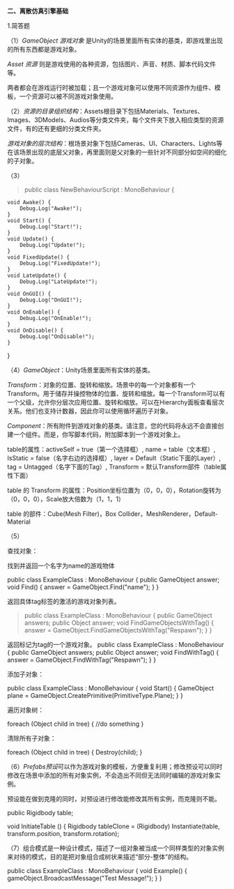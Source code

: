 **二、离散仿真引擎基础**

1.简答题

（1）*GameObject 游戏对象* 是Unity的场景里面所有实体的基类，即游戏里出现的所有东西都是游戏对象。

*Asset 资源* 则是游戏使用的各种资源，包括图片、声音、材质、脚本代码文件等。

两者都会在游戏运行时被加载；且一个游戏对象可以使用不同资源作为组件、模板，一个资源可以被不同游戏对象使用。

（2）*资源的目录组织结构*：Assets根目录下包括Materials、Textures、Images、3DModels、Audios等分类文件夹，每个文件夹下放入相应类型的资源文件，有的还有更细的分类文件夹。

*游戏对象的层次结构*：根场景对象下包括Cameras、UI、Characters、Lights等在该场景出现的底层父对象，再里面则是父对象的一些针对不同部分如空间的细化的子对象。

（3）

>public class NewBehaviourScript : MonoBehaviour {

    void Awake() {
        Debug.Log("Awake!");
    }
    void Start() {
        Debug.Log("Start!");
    }
    void Update() {
        Debug.Log("Update!");
    }
    void FixedUpdate() {
        Debug.Log("FixedUpdate!");
    }
    void LateUpdate() {
        Debug.Log("LateUpdate!");
    }
    void OnGUI() {
        Debug.Log("OnGUI!");
    }
    void OnEnable() {
        Debug.Log("OnEnable!");
    }
    void OnDisable() {
        Debug.Log("OnDisable!");
    }
}

（4）*GameObject*：Unity场景里面所有实体的基类。

*Transform*：对象的位置、旋转和缩放。场景中的每一个对象都有一个Transform。用于储存并操控物体的位置、旋转和缩放。每一个Transform可以有一个父级，允许你分层次应用位置、旋转和缩放。可以在Hierarchy面板查看层次关系。他们也支持计数器，因此你可以使用循环遍历子对象。

*Component*：所有附件到游戏对象的基类。请注意，您的代码将永远不会直接创建一个组件。而是，你写脚本代码，附加脚本到一个游戏对象上。

table的属性：activeSelf = true（第一个选择框）, name = table（文本框）, IsStatic = false（名字右边的选择框）, layer = Default（Static下面的Layer）, tag = Untagged（名字下面的Tag）, Transform = 默认Transform部件（table属性下面）

table 的 Transform 的属性：Position坐标位置为（0，0，0），Rotation旋转为（0，0，0），Scale放大倍数为（1，1，1）

 table 的部件：Cube(Mesh Filter)，Box Collider，MeshRenderer，Default-Material

（5）

查找对象：

找到并返回一个名字为name的游戏物体

public class ExampleClass : MonoBehaviour {
    public GameObject answer;
    void Find() {
        answer = GameObject.Find("name");
    }
}

返回具体tag标签的激活的游戏对象列表。
>public class ExampleClass : MonoBehaviour {
>    public GameObject answers;
>   public Object answer;
>    void FindGameObjectsWithTag() {
>            answer = GameObject.FindGameObjectsWithTag("Respawn");
>    }
>}

返回标记为tag的一个游戏对象。
public class ExampleClass : MonoBehaviour {
    public GameObject answers;
    public Object answer;
    void FindWithTag() {
            answer = GameObject.FindWithTag("Respawn");
    }
}

添加子对象：

public class ExampleClass : MonoBehaviour {
    void Start() {
        GameObject plane = GameObject.CreatePrimitive(PrimitiveType.Plane);
    }
}

遍历对象树：

foreach (Object child in tree) {
	//do something
}

清除所有子对象：

foreach (Object child in tree) {
	Destroy(child);
}

（6）*Prefabs预设*可以作为游戏对象的模板，方便重复利用；修改预设可以同时修改在场景中添加的所有对象实例，不会造出不同但无法同时编辑的游戏对象实例。 

预设能在做到克隆的同时，对预设进行修改能修改其所有实例，而克隆则不能。

public Rigidbody table;

void InitiateTable () {
    Rigidbody tableClone = (Rigidbody) Instantiate(table, transform.position, transform.rotation);

（7）组合模式是一种设计模式，描述了一组对象被当成一个同样类型的对象实例来对待的模式，目的是把对象组合成树状来描述“部分-整体”的结构。

public class ExampleClass : MonoBehaviour {
void Example() {
        gameObject.BroadcastMessage("Test Message!");
    }
}
